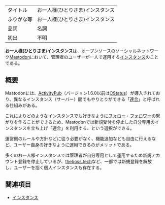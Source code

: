<div>

|            |                                  |
|------------|----------------------------------|
| タイトル   | お一人様(ひとりさま)インスタンス |
| ふりがな等 | お一人様(ひとりさま)インスタンス |
| 品詞       | 名詞                             |
| 初出       | 不明                             |

  
**お一人様(ひとりさま)インスタンス**は、オープンソースのソーシャルネットワーク[Mastodon](/Mastodon "Mastodon")において、管理者のユーザーが一人で運用する[インスタンス](/%E3%82%A4%E3%83%B3%E3%82%B9%E3%82%BF%E3%83%B3%E3%82%B9 "インスタンス")のことである。

## 概要

Mastodonには、[ActivityPub](/ActivityPub "ActivityPub")（バージョン1.6.0以前は[OStatus](/OStatus "OStatus")）が導入されており、異なるインスタンス（サーバー）間でもやりとりができる「[連合](/%E9%80%A3%E5%90%88 "連合")」と呼ばれる仕組みがある。

これによりどのようなインスタンスでも好きなように[フォロー](/%E3%83%95%E3%82%A9%E3%83%AD%E3%83%BC "フォロー")・[フォロワー](/index.php?title=%E3%83%95%E3%82%A9%E3%83%AD%E3%83%AF%E3%83%BC&action=edit&redlink=1 "フォロワー (存在しないページ)")の繋がりを作ることができるため、Mastodonでは新規受付を停止した自分専用のインスタンスを立ち上げ「連合」を利用する、という選択ができる。

運営側のルールや方針などに従う必要がなく、機能追加なども自由に行えるなど、ユーザー自身の好きなように運用できるのがメリットである。

多くのお一人様インスタンスでは管理者が自分専用として運用するため新規アカウント登録を停止しているが、[theboss.tech](/Theboss.tech "Theboss.tech")など、一部では新規登録を解放し、ユーザーを招く個人インスタンスも存在する。

## 関連項目

-   [インスタンス](/%E3%82%A4%E3%83%B3%E3%82%B9%E3%82%BF%E3%83%B3%E3%82%B9 "インスタンス")

</div>
